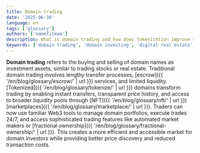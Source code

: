 ```yaml
---
title: Domain trading
date: '2025-06-30'
language: en
tags: ['glossary']
authors: ['namefiteam']
description: What is domain trading and how does tokenization improve the trading experience?
keywords: ['domain trading', 'domain investing', 'digital real estate', 'secondary market', 'liquidity']
---
```


**Domain trading** refers to the buying and selling of domain names as investment assets, similar to trading stocks or real estate. Traditional domain trading involves lengthy transfer processes, [escrow]({{ '/en/blog/glossary/escrow/' | url }}) services, and limited liquidity. [Tokenized]({{ '/en/blog/glossary/tokenize/' | url }}) domains transform trading by enabling instant transfers, transparent price history, and access to broader liquidity pools through [NFT]({{ '/en/blog/glossary/nft/' | url }}) [marketplaces]({{ '/en/blog/glossary/marketplace/' | url }}). Traders can now use familiar Web3 tools to manage domain portfolios, execute trades 24/7, and access sophisticated trading features like automated market makers or [fractional ownership]({{ '/en/blog/glossary/fractional-ownership/' | url }}). This creates a more efficient and accessible market for domain investors while providing better price discovery and reduced transaction costs.
